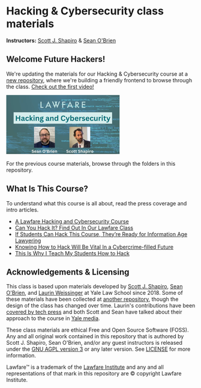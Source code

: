 # Hacking &amp; Cybersecurity class materials

**Instructors:** [Scott J. Shapiro](https://law.yale.edu/scott-j-shapiro) &amp; [Sean O'Brien](https://cyberclear.cc)
<!-- **Guest Instructor:** [Laurin Weissinger](https://laurinw.com), Week 8: Networking III -->

## Welcome Future Hackers!

We're updating the materials for our Hacking &amp; Cybersecurity course at a [new repository](https://github.com/lawfarehacking), where we're building a friendly frontend to browse through the class. [Check out the first video!](https://www.youtube.com/watch?v=MLNlf8iNB4Y)

[<img src="intro/images/video-teaser.png" style="width:60%">](https://www.youtube.com/watch?v=MLNlf8iNB4Y)


For the previous course materials, browse through the folders in this repository.

## What Is This Course?

To understand what this course is all about, read the press coverage and intro articles.

* [A Lawfare Hacking and Cybersecurity Course](https://www.lawfareblog.com/lawfare-hacking-and-cybersecurity-course)
* [Can You Hack It? Find Out In Our Lawfare Class](https://www.lawfareblog.com/can-you-hack-it-find-out-our-lawfare-class)
* [If Students Can Hack This Course, They’re Ready for Information Age Lawyering](https://law.yale.edu/yls-today/news/if-students-can-hack-course-theyre-ready-information-age-lawyering)
* [Knowing How to Hack Will Be Vital In a Cybercrime-filled Future](https://www.newscientist.com/article/mg25834390-100-the-cyber-lawyer-who-wants-to-teach-everyone-how-to-hack/)
* [This Is Why I Teach My Students How to Hack](https://www.nytimes.com/2023/05/23/opinion/cybersecurity-hacking.html)

## Acknowledgements &amp; Licensing

This class is based upon materials developed by [Scott J. Shapiro](https://law.yale.edu/scott-j-shapiro), [Sean O'Brien](https://cyberclear.cc), and [Laurin Weissinger](https://laurinw.com) at Yale Law School since 2018. Some of these materials have been collected at [another repository](https://github.com/seandiggity/yls-cybersec), though the design of the class has changed over time. Laurin's contributions have been [covered by tech press](https://boingboing.net/2018/11/01/pumpkin-pi-2.html) and both Scott and Sean have talked about their approach to the course in [Yale media](https://law.yale.edu/yls-today/news/if-students-can-hack-course-theyre-ready-information-age-lawyering).

These class materials are ethical Free and Open Source Software (FOSS). Any and all original work contained in this repository that is authored by Scott J. Shapiro, Sean O'Brien, and/or any guest instructors is released under the [GNU AGPL version 3](http://www.gnu.org/licenses/agpl-3.0.html) or any later version. See [LICENSE](LICENSE) for more information.

Lawfare&trade; is a trademark of the [Lawfare Institute](https://lawfareblog.com) and any and all representations of that mark in this repository are &copy; copyright Lawfare Institute.

